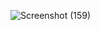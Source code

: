 ![Screenshot (159)](https://github.com/user-attachments/assets/c55fe951-c0fc-4be8-aa23-8cf2e1a6ad19)
